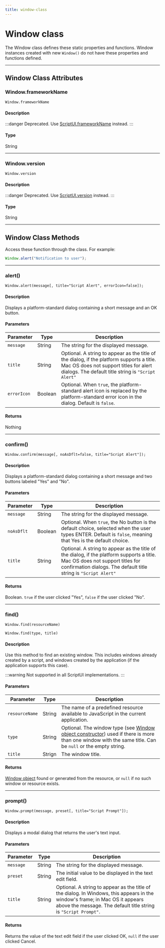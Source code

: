 ```yaml
---
title: window-class
---
```

# Window class

The Window class defines these static properties and functions. Window instances created with new `Window()` do not have these properties and functions defined.

---

## Window Class Attributes

### Window.frameworkName

`Window.frameworkName`

#### Description

:::danger
Deprecated. Use [ScriptUI.frameworkName](../scriptui-class#scriptuiframeworkname) instead.
:::

#### Type

String

---

### Window.version

`Window.version`

#### Description

:::danger
Deprecated. Use [ScriptUI.version](../scriptui-class#scriptuiversion) instead.
:::

#### Type

String

---

## Window Class Methods

Access these function through the class. For example:

```javascript
Window.alert("Notification to user");
```

---

### alert()

`Window.alert(message[, title="Script Alert", errorIcon=false]);`

#### Description

Displays a platform-standard dialog containing a short message and an OK button.

#### Parameters

| Parameter | Type | Description |
| --- | --- | --- |
| `message` | String | The string for the displayed message. |
| `title` | String | Optional. A string to appear as the title of the dialog, if the platform supports a title. Mac OS does not support titles for alert dialogs. The default title string is `"Script Alert"` |
| `errorIcon` | Boolean | Optional. When `true`, the platform-standard alert icon is replaced by the platform-standard error icon in the dialog. Default is `false`. |

#### Returns

Nothing

---

### confirm()

`Window.confirm(message[, noAsDflt=false, title="Script Alert"]);`

#### Description

Displays a platform-standard dialog containing a short message and two buttons labeled "Yes" and "No".

#### Parameters

| Parameter | Type | Description |
| --- | --- | --- |
| `message` | String | The string for the displayed message. |
| `noAsDflt` | Boolean | Optional. When `true`, the No button is the default choice, selected when the user types ENTER. Default is `false`, meaning that Yes is the default choice. |
| `title` | String | Optional. A string to appear as the title of the dialog, if the platform supports a title. Mac OS does not support titles for confirmation dialogs. The default title string is `"Script Alert"` |

#### Returns

Boolean. `true` if the user clicked "Yes", `false` if the user clicked "No".

---

### find()

`Window.find(resourceName)`

`Window.find(type, title)`

#### Description

Use this method to find an existing window. This includes windows already created by a script, and windows created by the application (if the application supports this case).

:::warning
Not supported in all ScriptUI implementations.
:::

#### Parameters

| Parameter | Type | Description |
| --- | --- | --- |
| `resourceName` | String | The name of a predefined resource available to JavaScript in the current application. |
| `type` | String | Optional. The window type (see [Window object constructor](../window-object#window-object-constructor)) used if there is more than one window with the same title. Can be `null` or the empty string. |
| `title` | Strign | The window title. |

#### Returns

[Window object](.././window-object) found or generated from the resource, or `null` if no such window or resource exists.

---

### prompt()

`Window.prompt(message, preset[, title="Script Prompt"]);`

#### Description

Displays a modal dialog that returns the user's text input.

#### Parameters

| Parameter | Type | Description |
| --- | --- | --- |
| `message` | String | The string for the displayed message. |
| `preset` | String | The initial value to be displayed in the text edit field. |
| `title` | String | Optional. A string to appear as the title of the dialog. In Windows, this appears in the window's frame; in Mac OS it appears above the message. The default title string is `"Script Prompt"`. |

#### Returns

Returns the value of the text edit field if the user clicked OK, `null` if the user clicked Cancel.
